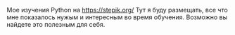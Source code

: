 Мое изучения Python на https://stepik.org/
Тут я буду размещать, все что мне показалось нужым и интересным во время обучения.
Возможно вы найдете это полезным для себя.
